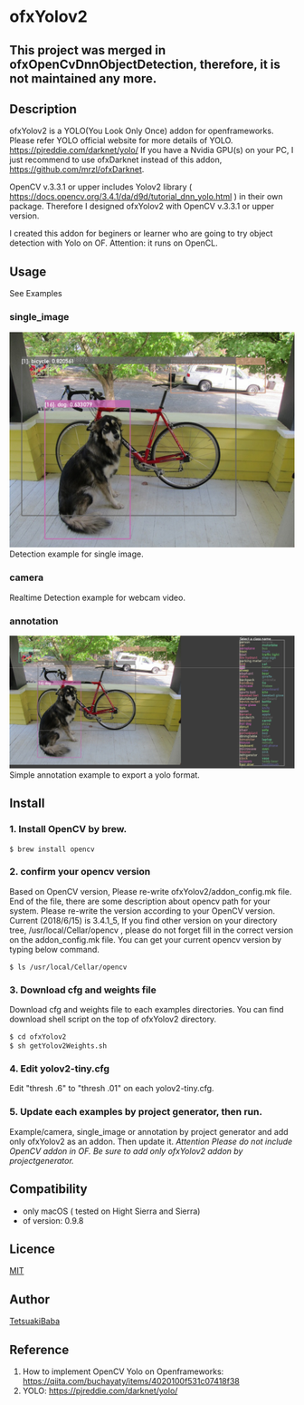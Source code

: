 # ofxYolov2
## This project was merged in ofxOpenCvDnnObjectDetection, therefore, it is not maintained any more. 

## Description
ofxYolov2 is a YOLO(You Look Only Once) addon for openframeworks.
Please refer YOLO official website for more details of YOLO. https://pjreddie.com/darknet/yolo/
If you have a Nvidia GPU(s) on your PC, I just recommend to use ofxDarknet instead of this addon, https://github.com/mrzl/ofxDarknet.

OpenCV v.3.3.1 or upper includes Yolov2 library ( https://docs.opencv.org/3.4.1/da/d9d/tutorial_dnn_yolo.html ) in
their own package. Therefore I designed ofxYolov2 with OpenCV v.3.3.1 or upper version.

I created this addon for beginers or learner who are going to try object detection with Yolo on OF.
Attention:  it runs on OpenCL.


## Usage
See Examples

### single_image
![single_image screenshot](/screenshot.png)
Detection example for single image.

### camera
Realtime Detection example for webcam video.

### annotation
![annotation screenshot](/screenshot_annotation.png)
Simple annotation example to export a yolo format.

## Install
### 1. Install OpenCV by brew.

    $ brew install opencv

### 2. confirm your opencv version
Based on OpenCV version, Please re-write ofxYolov2/addon_config.mk file. End of the file, there are some description about opencv path for your system. Please re-write the version according to your OpenCV version. Current (2018/6/15) is 3.4.1_5, If you find other version on your directory tree, /usr/local/Cellar/opencv , please do not forget fill in the correct version on the addon_config.mk file. You can get your current opencv version by typing below command.

    $ ls /usr/local/Cellar/opencv

### 3. Download cfg and weights file
Download cfg and weights file to each examples directories. You can find download shell script on the top of ofxYolov2 directory.

    $ cd ofxYolov2
    $ sh getYolov2Weights.sh

### 4. Edit yolov2-tiny.cfg
Edit "thresh .6" to "thresh .01" on each yolov2-tiny.cfg.
### 5. Update each examples by project generator, then run.
 Example/camera, single_image or annotation by project generator and add only ofxYolov2 as an addon. Then update it. _Attention Please do not include OpenCV addon in OF.  Be sure to add only ofxYolov2 addon by projectgenerator._

## Compatibility
- only macOS ( tested on Hight Sierra and Sierra)
- of version: 0.9.8

## Licence
[MIT](https://opensource.org/licenses/MIT)

## Author
[TetsuakiBaba](https://github.com/TetsuakiBaba)

## Reference
1. How to implement OpenCV Yolo on Openframeworks: https://qiita.com/buchayaty/items/4020100f531c07418f38
2. YOLO: https://pjreddie.com/darknet/yolo/
